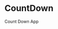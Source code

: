 # CountDown
 Count Down App
     
          
                                                       
                                                                     
                                                             
                                                  
                                                   
                          
                  
             
    
 
   
